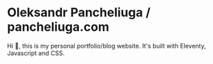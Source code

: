 # Oleksandr Pancheliuga / pancheliuga.com

Hi 👋, this is my personal portfolio/blog website. It's built with Eleventy, Javascript and CSS.
